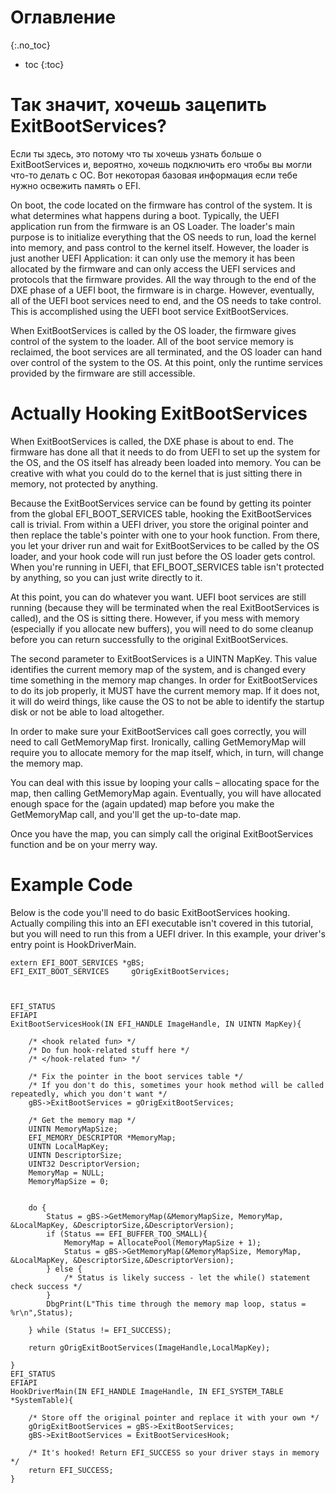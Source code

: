 # Оглавление
{:.no_toc}

* toc
{:toc}

# Так значит, хочешь зацепить ExitBootServices?

Если ты здесь, это потому что ты хочешь узнать больше о ExitBootServices и, вероятно, хочешь подключить его чтобы вы могли что-то делать с ОС. Вот некоторая базовая информация если тебе нужно освежить память о EFI.
 

On boot, the code located on the firmware has control of the system. It is what determines what happens during a boot. Typically, the UEFI application run from the firmware is an OS Loader. The loader's main purpose is to initialize everything that the OS needs to run, load the kernel into memory, and pass control to the kernel itself. However, the loader is just another UEFI Application: it can only use the memory it has been allocated by the firmware and can only access the UEFI services and protocols that the firmware provides. All the way through to the end of the DXE phase of a UEFI boot, the firmware is in charge. However, eventually, all of the UEFI boot services need to end, and the OS needs to take control. This is accomplished using the UEFI boot service ExitBootServices.

When ExitBootServices is called by the OS loader, the firmware gives control of the system to the loader. All of the boot service memory is reclaimed, the boot services are all terminated, and the OS loader can hand over control of the system to the OS. At this point, only the runtime services provided by the firmware are still accessible.

# Actually Hooking ExitBootServices

When ExitBootServices is called, the DXE phase is about to end. The firmware has done all that it needs to do from UEFI to set up the system for the OS, and the OS itself has already been loaded into memory. You can be creative with what you could do to the kernel that is just sitting there in memory, not protected by anything.

Because the ExitBootServices service can be found by getting its pointer from the global EFI_BOOT_SERVICES table, hooking the ExitBootServices call is trivial. From within a UEFI driver, you store the original pointer and then replace the table's pointer with one to your hook function. From there, you let your driver run and wait for ExitBootServices to be called by the OS loader, and your hook code will run just before the OS loader gets control. When you're running in UEFI, that EFI_BOOT_SERVICES table isn't protected by anything, so you can just write directly to it.

At this point, you can do whatever you want. UEFI boot services are still running (because they will be terminated when the real ExitBootServices is called), and the OS is sitting there. However, if you mess with memory (especially if you allocate new buffers), you will need to do some cleanup before you can return successfully to the original ExitBootServices.

The second parameter to ExitBootServices is a UINTN MapKey. This value identifies the current memory map of the system, and is changed every time something in the memory map changes. In order for ExitBootServices to do its job properly, it MUST have the current memory map. If it does not, it will do weird things, like cause the OS to not be able to identify the startup disk or not be able to load altogether.

In order to make sure your ExitBootServices call goes correctly, you will need to call GetMemoryMap first. Ironically, calling GetMemoryMap will require you to allocate memory for the map itself, which, in turn, will change the memory map.

You can deal with this issue by looping your calls – allocating space for the map, then calling GetMemoryMap again. Eventually, you will have allocated enough space for the (again updated) map before you make the GetMemoryMap call, and you'll get the up-to-date map.

Once you have the map, you can simply call the original ExitBootServices function and be on your merry way.

# Example Code

Below is the code you'll need to do basic ExitBootServices hooking. Actually compiling this into an EFI executable isn't covered in this tutorial, but you will need to run this from a UEFI driver. In this example, your driver's entry point is HookDriverMain.

~~~
extern EFI_BOOT_SERVICES *gBS;
EFI_EXIT_BOOT_SERVICES     gOrigExitBootServices;



EFI_STATUS
EFIAPI
ExitBootServicesHook(IN EFI_HANDLE ImageHandle, IN UINTN MapKey){

	/* <hook related fun> */
	/* Do fun hook-related stuff here */
	/* </hook-related fun> */

	/* Fix the pointer in the boot services table */
	/* If you don't do this, sometimes your hook method will be called repeatedly, which you don't want */
    gBS->ExitBootServices = gOrigExitBootServices;

    /* Get the memory map */
    UINTN MemoryMapSize;
    EFI_MEMORY_DESCRIPTOR *MemoryMap;
    UINTN LocalMapKey;
    UINTN DescriptorSize;
    UINT32 DescriptorVersion;
    MemoryMap = NULL;
    MemoryMapSize = 0;
    
	
    do {  
        Status = gBS->GetMemoryMap(&MemoryMapSize, MemoryMap, &LocalMapKey, &DescriptorSize,&DescriptorVersion);
        if (Status == EFI_BUFFER_TOO_SMALL){
            MemoryMap = AllocatePool(MemoryMapSize + 1);
            Status = gBS->GetMemoryMap(&MemoryMapSize, MemoryMap, &LocalMapKey, &DescriptorSize,&DescriptorVersion);      
        } else {
            /* Status is likely success - let the while() statement check success */
        }
        DbgPrint(L"This time through the memory map loop, status = %r\n",Status);
    
    } while (Status != EFI_SUCCESS);

    return gOrigExitBootServices(ImageHandle,LocalMapKey);

}
EFI_STATUS
EFIAPI
HookDriverMain(IN EFI_HANDLE ImageHandle, IN EFI_SYSTEM_TABLE *SystemTable){

    /* Store off the original pointer and replace it with your own */
    gOrigExitBootServices = gBS->ExitBootServices;
    gBS->ExitBootServices = ExitBootServicesHook;

	/* It's hooked! Return EFI_SUCCESS so your driver stays in memory */
    return EFI_SUCCESS;
}
~~~

